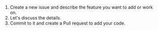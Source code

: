 1. Create a new issue and describe the feature you want to add or work on.
1. Let's discuss the details.
1. Commit to it and create a Pull request to add your code.
